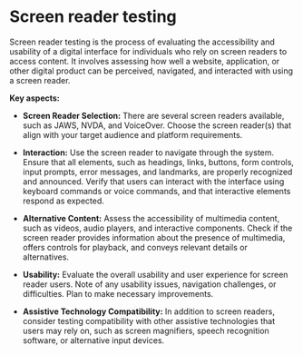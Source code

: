 # Screen reader testing

Screen reader testing is the process of evaluating the accessibility and usability of a digital interface for individuals who rely on screen readers to access content. It involves assessing how well a website, application, or other digital product can be perceived, navigated, and interacted with using a screen reader.

**Key aspects:**

* **Screen Reader Selection:** There are several screen readers available, such as JAWS, NVDA, and VoiceOver. Choose the screen reader(s) that align with your target audience and platform requirements.

* **Interaction:** Use the screen reader to navigate through the system. Ensure that all elements, such as headings, links, buttons, form controls, input prompts, error messages, and landmarks, are properly recognized and announced. Verify that users can interact with the interface using keyboard commands or voice commands, and that interactive elements respond as expected.

* **Alternative Content:** Assess the accessibility of multimedia content, such as videos, audio players, and interactive components. Check if the screen reader provides information about the presence of multimedia, offers controls for playback, and conveys relevant details or alternatives.

* **Usability:** Evaluate the overall usability and user experience for screen reader users. Note of any usability issues, navigation challenges, or difficulties. Plan to make necessary improvements.

* **Assistive Technology Compatibility:** In addition to screen readers, consider testing compatibility with other assistive technologies that users may rely on, such as screen magnifiers, speech recognition software, or alternative input devices.

